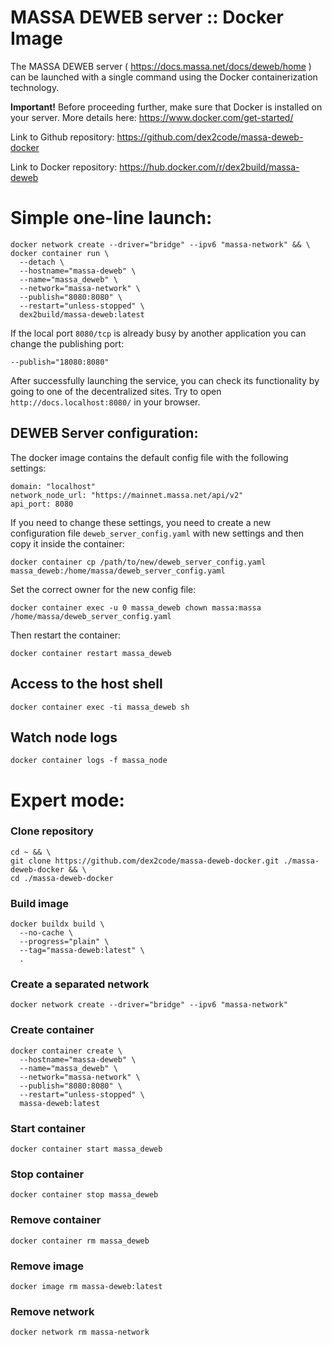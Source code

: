 # MASSA DEWEB server :: Docker Image

The MASSA DEWEB server ( https://docs.massa.net/docs/deweb/home ) can be launched with a single command using the Docker containerization technology.

**Important!** Before proceeding further, make sure that Docker is installed on your server.
More details here: https://www.docker.com/get-started/

Link to Github repository: https://github.com/dex2code/massa-deweb-docker

Link to Docker repository: https://hub.docker.com/r/dex2build/massa-deweb



# Simple one-line launch:

    docker network create --driver="bridge" --ipv6 "massa-network" && \
    docker container run \
      --detach \
      --hostname="massa-deweb" \
      --name="massa_deweb" \
      --network="massa-network" \
      --publish="8080:8080" \
      --restart="unless-stopped" \
      dex2build/massa-deweb:latest

If the local port `8080/tcp` is already busy by another application you can change the publishing port:

    --publish="18080:8080"

After successfully launching the service, you can check its functionality by going to one of the decentralized sites.
Try to open `http://docs.localhost:8080/` in your browser.



## DEWEB Server configuration:

The docker image contains the default config file with the following settings:

    domain: "localhost"
    network_node_url: "https://mainnet.massa.net/api/v2"
    api_port: 8080

If you need to change these settings, you need to create a new configuration file `deweb_server_config.yaml` with new settings and then copy it inside the container:

    docker container cp /path/to/new/deweb_server_config.yaml massa_deweb:/home/massa/deweb_server_config.yaml

Set the correct owner for the new config file:

    docker container exec -u 0 massa_deweb chown massa:massa /home/massa/deweb_server_config.yaml

Then restart the container:

    docker container restart massa_deweb



## Access to the host shell

    docker container exec -ti massa_deweb sh



## Watch node logs

    docker container logs -f massa_node



# Expert mode:

### Clone repository

    cd ~ && \
    git clone https://github.com/dex2code/massa-deweb-docker.git ./massa-deweb-docker && \
    cd ./massa-deweb-docker


### Build image

    docker buildx build \
      --no-cache \
      --progress="plain" \
      --tag="massa-deweb:latest" \
      .


### Create a separated network

    docker network create --driver="bridge" --ipv6 "massa-network"


### Create container
    docker container create \
      --hostname="massa-deweb" \
      --name="massa_deweb" \
      --network="massa-network" \
      --publish="8080:8080" \
      --restart="unless-stopped" \
      massa-deweb:latest


### Start container

    docker container start massa_deweb


### Stop container

    docker container stop massa_deweb


### Remove container

    docker container rm massa_deweb


### Remove image

    docker image rm massa-deweb:latest


### Remove network

    docker network rm massa-network
